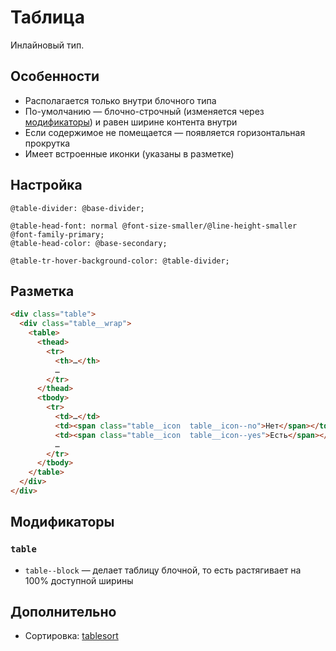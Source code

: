 # Таблица

Инлайновый тип.

## Особенности

* Располагается только внутри блочного типа
* По-умолчанию — блочно-строчный (изменяется через [модификаторы](#Модификаторы)) и равен ширине контента внутри
* Если содержимое не помещается — появляется горизонтальная прокрутка
* Имеет встроенные иконки (указаны в разметке)

## Настройка

```less
@table-divider: @base-divider;

@table-head-font: normal @font-size-smaller/@line-height-smaller @font-family-primary;
@table-head-color: @base-secondary;

@table-tr-hover-background-color: @table-divider;
```

## Разметка

```html
<div class="table">
  <div class="table__wrap">
    <table>
      <thead>
        <tr>
          <th>…</th>
          …
        </tr>
      </thead>
      <tbody>
        <tr>
          <td>…</td>
          <td><span class="table__icon  table__icon--no">Нет</span></td>
          <td><span class="table__icon  table__icon--yes">Есть</span></td>
          …
        </tr>
      </tbody>
    </table>
  </div>
</div>
```

## Модификаторы

### `table`

* `table--block` — делает таблицу блочной, то есть растягивает на 100% доступной ширины

## Дополнительно

* Сортировка: [tablesort](https://github.com/tristen/tablesort)

